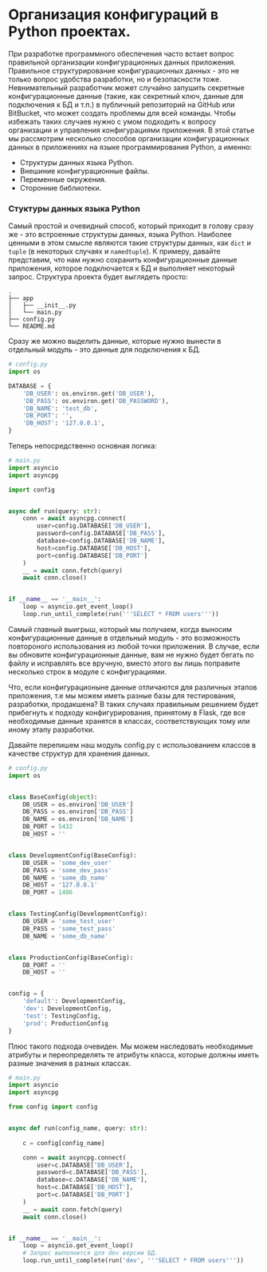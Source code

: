 # Организация конфигураций в Python проектах.

При разработке программного обеспечения часто встает вопрос правильной организации конфигурационных данных приложения. 
Правильное структурирование конфигурационных данных - это не только вопрос удобства разработки, но и безопасности тоже. 
Невнимательный разработчик может случайно запушить секретные конфигурационные данные (такие, как секретный ключ, 
данные для подключения к БД и т.п.) в публичный репозиторий на GitHub или BitBucket, что может создать проблемы для всей команды. 
Чтобы избежать таких случаев нужно с умом подходить к вопросу организации и управления конфигурациями приложения. 
В этой статье мы рассмотрим несколько способов организации конфигурационных данных в приложениях на языке программирования Python, 
а именно:

- Структуры данных языка Python.
- Внешиние конфигурационные файлы.
- Переменные окружения.
- Сторонние библиотеки.


### Стуктуры данных языка Python
Самый простой и очевидный способ, который приходит в голову сразу же - это встроенные структуры данных, языка Python. 
Наиболее ценными в этом смысле являются такие структуры данных, как `dict` и `tuple` (в некоторых случаях и `namedtuple`). 
К примеру, давайте представим, что нам нужно сохранить конфигурационные данные приложения, которое подключается к БД и выполняет некоторый запрос.
Структура проекта будет выглядеть просто:
```
.
├── app
│   ├── __init__.py
│   └── main.py
├── config.py
└── README.md
```

Сразу же можно выделить данные, которые нужно вынести в отдельный модуль - это данные для подключения к БД.

```python
# config.py
import os

DATABASE = {
    'DB_USER': os.environ.get('DB_USER'),
    'DB_PASS': os.environ.get('DB_PASSWORD'),
    'DB_NAME': 'test_db',
    'DB_PORT': '',
    'DB_HOST': '127.0.0.1',
}
```

Теперь непосредственно основная логика:

```python
# main.py
import asyncio
import asyncpg

import config


async def run(query: str):
    conn = await asyncpg.connect(
        user=config.DATABASE['DB_USER'],
        password=config.DATABASE['DB_PASS'],
        database=config.DATABASE['DB_NAME'],
        host=config.DATABASE['DB_HOST'],
        port=config.DATABASE['DB_PORT']
    )
    __ = await conn.fetch(query)
    await conn.close()


if __name__ == '__main__':
    loop = asyncio.get_event_loop()
    loop.run_until_complete(run('''SELECT * FROM users'''))
```

Самый главный выигрыш, который мы получаем, когда выносим конфигурационные данные в отдельный модуль - это возможность 
повтороного использования из любой точки приложения. В случае, если вы обновите конфигурационные 
данные, вам не нужно будет бегать по файлу и исправлять все вручную, вместо этого вы лишь поправите несколько строк 
в модуле с конфигурациями.

Что, если конфигурационыне данные отличаются для различных этапов приложения, т.е мы можем 
иметь разные базы для тестирования, разработки, продакшена? В таких случаях правильным решением будет прибегнуть к 
подходу конфигурирования, принятому в Flask, где все необходимые данные хранятся в классах, соответствующих тому или 
иному этапу разработки.

Давайте перепишем наш модуль config.py с использованием классов в качестве структур для хранения данных.

```python
# config.py
import os


class BaseConfig(object):
    DB_USER = os.environ['DB_USER']
    DB_PASS = os.environ['DB_PASS']
    DB_NAME = os.environ['DB_NAME']
    DB_PORT = 5432
    DB_HOST = ''


class DevelopmentConfig(BaseConfig):
    DB_USER = 'some_dev_user'
    DB_PASS = 'some_dev_pass'
    DB_NAME = 'some_db_name'
    DB_HOST = '127.0.0.1'
    DB_PORT = 1486


class TestingConfig(DevelopmentConfig):
    DB_USER = 'some_test_user'
    DB_PASS = 'some_test_pass'
    DB_NAME = 'some_db_name'


class ProductionConfig(BaseConfig):
    DB_PORT = ''
    DB_HOST = ''


config = {
    'default': DevelopmentConfig,
    'dev': DevelopmentConfig,
    'test': TestingConfig,
    'prod': ProductionConfig
}
```

Плюс такого подхода очевиден. Мы можем наследовать необходимые атрибуты и переопределять те атрибуты класса, 
которые должны иметь разные значения в разных классах.

```python
# main.py
import asyncio
import asyncpg

from config import config


async def run(config_name, query: str):
    
    c = config[config_name]

    conn = await asyncpg.connect(
        user=c.DATABASE['DB_USER'],
        password=c.DATABASE['DB_PASS'],
        database=c.DATABASE['DB_NAME'],
        host=c.DATABASE['DB_HOST'],
        port=c.DATABASE['DB_PORT']
    )
    __ = await conn.fetch(query)
    await conn.close()


if __name__ == '__main__':
    loop = asyncio.get_event_loop()
    # Запрос выполнится для dev версии БД. 
    loop.run_until_complete(run('dev', '''SELECT * FROM users'''))
```
